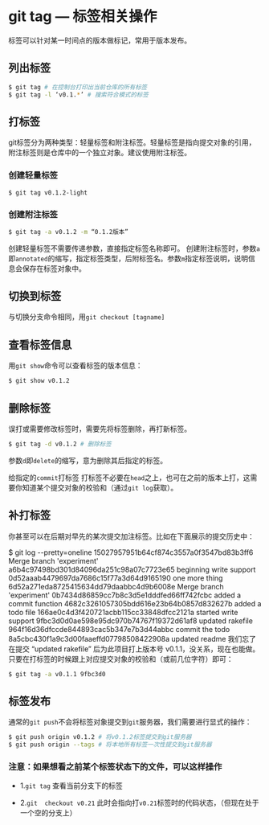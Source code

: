 #  git tag — 标签相关操作

标签可以针对某一时间点的版本做标记，常用于版本发布。

## 列出标签
```bash
$ git tag # 在控制台打印出当前仓库的所有标签
$ git tag -l ‘v0.1.*’ # 搜索符合模式的标签
```

## 打标签

git标签分为两种类型：轻量标签和附注标签。轻量标签是指向提交对象的引用，附注标签则是仓库中的一个独立对象。建议使用附注标签。
###  创建轻量标签

```bash
$ git tag v0.1.2-light
```

### 创建附注标签

```bash
$ git tag -a v0.1.2 -m “0.1.2版本”
```

创建轻量标签不需要传递参数，直接指定标签名称即可。
创建附注标签时，参数`a`即`annotated`的缩写，指定标签类型，后附标签名。参数`m`指定标签说明，说明信息会保存在标签对象中。

## 切换到标签
与切换分支命令相同，用`git checkout [tagname]`

## 查看标签信息

用`git show`命令可以查看标签的版本信息：

```bash
$ git show v0.1.2
```

## 删除标签

误打或需要修改标签时，需要先将标签删除，再打新标签。

```bash
$ git tag -d v0.1.2 # 删除标签
```

参数`d`即`delete`的缩写，意为删除其后指定的标签。

给指定的`commit`打标签
打标签不必要在`head`之上，也可在之前的版本上打，这需要你知道某个提交对象的校验和（通过`git log`获取）。

## 补打标签

你甚至可以在后期对早先的某次提交加注标签。比如在下面展示的提交历史中：

$ git log --pretty=oneline
15027957951b64cf874c3557a0f3547bd83b3ff6 Merge branch 'experiment'
a6b4c97498bd301d84096da251c98a07c7723e65 beginning write support
0d52aaab4479697da7686c15f77a3d64d9165190 one more thing
6d52a271eda8725415634dd79daabbc4d9b6008e Merge branch 'experiment'
0b7434d86859cc7b8c3d5e1dddfed66ff742fcbc added a commit function
4682c3261057305bdd616e23b64b0857d832627b added a todo file
166ae0c4d3f420721acbb115cc33848dfcc2121a started write support
9fbc3d0d0ae598e95dc970b74767f19372d61af8 updated rakefile
964f16d36dfccde844893cac5b347e7b3d44abbc commit the todo
8a5cbc430f1a9c3d00faaeffd07798508422908a updated readme
我们忘了在提交 “updated rakefile” 后为此项目打上版本号 v0.1.1，没关系，现在也能做。只要在打标签的时候跟上对应提交对象的校验和（或前几位字符）即可：

```bash
$ git tag -a v0.1.1 9fbc3d0
```

## 标签发布

通常的`git push`不会将标签对象提交到`git`服务器，我们需要进行显式的操作：

```bash
$ git push origin v0.1.2 # 将v0.1.2标签提交到git服务器
$ git push origin --tags # 将本地所有标签一次性提交到git服务器
```

### 注意：如果想看之前某个标签状态下的文件，可以这样操作

- 1.`git tag`   查看当前分支下的标签

- 2.`git  checkout v0.21`   此时会指向打`v0.21`标签时的代码状态，（但现在处于一个空的分支上）

